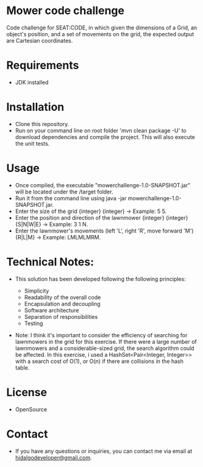 # Mower code challenge
Code challenge for SEAT:CODE, in which given the dimensions of a Grid, an object's position, and a set of movements on the grid, the expected output are Cartesian coordinates.

# Requirements

 - JDK installed

# Installation
 - Clone this repository.
 - Run on your command line on root folder 'mvn clean package -U' to download dependencies and compile the project. This will also execute the unit tests.

# Usage
 - Once compiled, the executable "mowerchallenge-1.0-SNAPSHOT.jar" will be located under the /target folder.
 - Run it from the command line using java -jar mowerchallenge-1.0-SNAPSHOT.jar.
 - Enter the size of the grid {integer} {integer} -> Example: 5 5.
 - Enter the position and direction of the lawnmower {integer} {integer} {S|N|W|E} -> Example: 3 1 N.
 - Enter the lawnmower's movements (left 'L', right 'R', move forward 'M') {R|L|M} -> Example: LMLMLMRM.

# Technical Notes:
 - This solution has been developed following the following principles:
	- Simplicity
	- Readability of the overall code
	- Encapsulation and decoupling
	- Software architecture
	- Separation of responsibilities
	- Testing

 - Note: I think it's important to consider the efficiency of searching for lawnmowers in the grid for this exercise. If there were a large number of lawnmowers and a considerable-sized grid, the search algorithm could be affected. In this exercise, i used a HashSet<Pair<Integer, Integer>> with a search cost of O(1), or O(n) if there are collisions in the hash table.

# License
 - OpenSource

# Contact
 - If you have any questions or inquiries, you can contact me via email at hidalgodeveloper@gmail.com.
